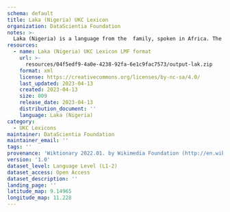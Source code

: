 ```yaml
---
schema: default
title: Laka (Nigeria) UKC Lexicon
organization: DataScientia Foundation
notes: >-
  Laka (Nigeria) is a language from the  family, spoken in Africa. The UKC Lexicon of Laka (Nigeria) is represented as a lexico-semantic network. It consists of words, word senses, synsets, as well as sense-level and synset-level relationships.
resources:
  - name: Laka (Nigeria) UKC Lexicon LMF format
    url: >-
      resources/04f5edf9-4a0e-4238-92fa-6e1c9fac7573/output-lak.zip
    format: xml
    license: https://creativecommons.org/licenses/by-nc-sa/4.0/
    last_updated: 2023-04-13
    created: 2023-04-13
    size: 809
    release_date: 2023-04-13
    distribution_document: ''
    language: Laka (Nigeria)
category:
  - UKC Lexicons
maintainer: DataScientia Foundation
maintainer_email: ''
tags: ''
provenance: 'Wiktionary 2022.01. by Wikimedia Foundation (http://en.wiktionary.org); Princeton WordNet 2.1 by Princeton University (https://wordnet.princeton.edu)'
version: '1.0'
dataset_level: Language Level (L1-2)
dataset_access: Open Access
dataset_description: ''
landing_page: ''
latitude_map: 9.14965
longitude_map: 11.228
---
```

